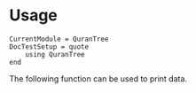 Usage
=====

```@meta
CurrentModule = QuranTree
DocTestSetup = quote
    using QuranTree
end
```

The following function can be used to print data.
